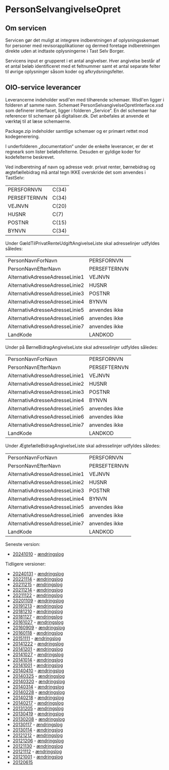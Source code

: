 <h1 class="sectionedit1" id="personselvangivelseopret">PersonSelvangivelseOpret</h1>

<h2 class="sectionedit2" id="om_servicen">Om servicen</h2>
<div class="level2">

<p>
Servicen gør det muligt at integrere indberetningen af oplysningsskemaet for personer med revisorapplikationer og dermed foretage indberetningen direkte uden at indtaste oplysningerne i Tast Selv Borger.
</p>

<p>
Servicens input er grupperet i et antal angivelser. Hver angivelse består af et antal beløb identificeret med et feltnummer samt et antal separate felter til øvrige oplysninger såsom koder og afkrydsningsfelter.
</p>

</div>

<h2 class="sectionedit3" id="oio-service_leverancer">OIO-service leverancer</h2>
<div class="level2">

<p>
Leverancerne indeholder wsdl&#039;en med tilhørende schemaer. Wsdl&#039;en ligger i folderen af samme navn. Schemaet PersonSelvangivelseOpretInterface.xsd som definerer interfacet, ligger i folderen „Service“. En del schemaer har referencer til schemaer på digitaliser.dk. Det anbefales at anvende et værktøj til at læse schemaerne.
</p>

<p>
Package.zip indeholder samtlige schemaer og er primært rettet mod kodegenerering.
</p>

<p>
I underfolderen „documentation“ under de enkelte leverancer, er der et regneark som lister beløbsfelterne. Desuden er gyldige koder for kodefelterne beskrevet.
</p>

<p>
Ved indberetning af navn og adresse vedr. privat renter, børnebidrag og ægtefællebidrag må antal tegn IKKE overskride det som anvendes i TastSelv:
</p>
<div class="table sectionedit4"><table class="inline">
	<tr class="row0">
		<td class="col0"> PERSFORNVN </td><td class="col1"> C(34) </td>
	</tr>
	<tr class="row1">
		<td class="col0"> PERSEFTERNVN </td><td class="col1"> C(34) </td>
	</tr>
	<tr class="row2">
		<td class="col0"> VEJNVN </td><td class="col1"> C(20) </td>
	</tr>
	<tr class="row3">
		<td class="col0"> HUSNR </td><td class="col1"> C(7) </td>
	</tr>
	<tr class="row4">
		<td class="col0"> POSTNR </td><td class="col1"> C(15) </td>
	</tr>
	<tr class="row5">
		<td class="col0"> BYNVN </td><td class="col1"> C(34) </td>
	</tr>
</table></div>

<p>
Under GældTilPrivatRenteUdgiftAngivelseListe skal adresselinjer udfyldes således:
</p>
<div class="table sectionedit5"><table class="inline">
	<tr class="row0">
		<td class="col0"> PersonNavnForNavn </td><td class="col1"> PERSFORNVN </td>
	</tr>
	<tr class="row1">
		<td class="col0"> PersonNavnEfterNavn </td><td class="col1"> PERSEFTERNVN </td>
	</tr>
	<tr class="row2">
		<td class="col0"> AlternativAdresseAdresseLinie1 </td><td class="col1"> VEJNVN </td>
	</tr>
	<tr class="row3">
		<td class="col0"> AlternativAdresseAdresseLinie2 </td><td class="col1"> HUSNR </td>
	</tr>
	<tr class="row4">
		<td class="col0"> AlternativAdresseAdresseLinie3 </td><td class="col1"> POSTNR </td>
	</tr>
	<tr class="row5">
		<td class="col0"> AlternativAdresseAdresseLinie4 </td><td class="col1"> BYNVN </td>
	</tr>
	<tr class="row6">
		<td class="col0"> AlternativAdresseAdresseLinie5 </td><td class="col1"> anvendes ikke </td>
	</tr>
	<tr class="row7">
		<td class="col0"> AlternativAdresseAdresseLinie6 </td><td class="col1"> anvendes ikke </td>
	</tr>
	<tr class="row8">
		<td class="col0"> AlternativAdresseAdresseLinie7 </td><td class="col1"> anvendes ikke </td>
	</tr>
	<tr class="row9">
		<td class="col0"> LandKode </td><td class="col1"> LANDKOD </td>
	</tr>
</table></div>

<p>
Under på BørneBidragAngivelseListe skal adresselinjer udfyldes således:
</p>
<div class="table sectionedit6"><table class="inline">
	<tr class="row0">
		<td class="col0"> PersonNavnForNavn </td><td class="col1"> PERSFORNVN </td>
	</tr>
	<tr class="row1">
		<td class="col0"> PersonNavnEfterNavn </td><td class="col1"> PERSEFTERNVN </td>
	</tr>
	<tr class="row2">
		<td class="col0"> AlternativAdresseAdresseLinie1 </td><td class="col1"> VEJNVN </td>
	</tr>
	<tr class="row3">
		<td class="col0"> AlternativAdresseAdresseLinie2 </td><td class="col1"> HUSNR </td>
	</tr>
	<tr class="row4">
		<td class="col0"> AlternativAdresseAdresseLinie3 </td><td class="col1"> POSTNR </td>
	</tr>
	<tr class="row5">
		<td class="col0"> AlternativAdresseAdresseLinie4 </td><td class="col1"> BYNVN </td>
	</tr>
	<tr class="row6">
		<td class="col0"> AlternativAdresseAdresseLinie5 </td><td class="col1"> anvendes ikke </td>
	</tr>
	<tr class="row7">
		<td class="col0"> AlternativAdresseAdresseLinie6 </td><td class="col1"> anvendes ikke </td>
	</tr>
	<tr class="row8">
		<td class="col0"> AlternativAdresseAdresseLinie7 </td><td class="col1"> anvendes ikke </td>
	</tr>
	<tr class="row9">
		<td class="col0"> LandKode </td><td class="col1"> LANDKOD </td>
	</tr>
</table></div>

<p>
Under ÆgtefælleBidragAngivelseListe skal adresselinjer udfyldes således:
</p>
<div class="table sectionedit7"><table class="inline">
	<tr class="row0">
		<td class="col0"> PersonNavnForNavn </td><td class="col1"> PERSFORNVN </td>
	</tr>
	<tr class="row1">
		<td class="col0"> PersonNavnEfterNavn </td><td class="col1"> PERSEFTERNVN </td>
	</tr>
	<tr class="row2">
		<td class="col0"> AlternativAdresseAdresseLinie1 </td><td class="col1"> VEJNVN </td>
	</tr>
	<tr class="row3">
		<td class="col0"> AlternativAdresseAdresseLinie2 </td><td class="col1"> HUSNR </td>
	</tr>
	<tr class="row4">
		<td class="col0"> AlternativAdresseAdresseLinie3 </td><td class="col1"> POSTNR </td>
	</tr>
	<tr class="row5">
		<td class="col0"> AlternativAdresseAdresseLinie4 </td><td class="col1"> BYNVN </td>
	</tr>
	<tr class="row6">
		<td class="col0"> AlternativAdresseAdresseLinie5 </td><td class="col1"> anvendes ikke </td>
	</tr>
	<tr class="row7">
		<td class="col0"> AlternativAdresseAdresseLinie6 </td><td class="col1"> anvendes ikke </td>
	</tr>
	<tr class="row8">
		<td class="col0"> AlternativAdresseAdresseLinie7 </td><td class="col1"> anvendes ikke </td>
	</tr>
	<tr class="row9">
		<td class="col0"> LandKode </td><td class="col1"> LANDKOD </td>
	</tr>
</table></div>

<p>
Seneste version:<br/>

</p>
<ul>
<li class="level1"><div class="li"> <a href="https://github.com/skat/eksternwiki/tree/main/projects/Selvangivelsen/20241010/oioservice/" class="interwiki iw_this" title="https://github.com/skat/eksternwiki/tree/main/projects/Selvangivelsen/20241010/oioservice/">20241010</a> - <a href="https://github.com/skat/eksternwiki/tree/main/projects/Selvangivelsen/20241010/oioservice/documentation/CHANGELOG_20241010.txt" class="interwiki iw_this" title="https://github.com/skat/eksternwiki/tree/main/projects/Selvangivelsen/20241010/oioservice/documentation/CHANGELOG_20241010.txt">ændringslog</a></div>
</li>
</ul>

<p>
Tidligere versioner:<br/>

</p>
<ul>
<li class="level1"><div class="li"> <a href="https://github.com/skat/eksternwiki/tree/main/projects/Selvangivelsen/20240131/oioservice/" class="interwiki iw_this" title="https://github.com/skat/eksternwiki/tree/main/projects/Selvangivelsen/20240131/oioservice/">20240131</a> - <a href="https://github.com/skat/eksternwiki/tree/main/projects/Selvangivelsen/20240131/oioservice/documentation/CHANGELOG_20240131.txt" class="interwiki iw_this" title="https://github.com/skat/eksternwiki/tree/main/projects/Selvangivelsen/20240131/oioservice/documentation/CHANGELOG_20240131.txt">ændringslog</a></div>
</li>
<li class="level1"><div class="li"> <a href="https://github.com/skat/eksternwiki/tree/main/projects/Selvangivelsen/20221114/oioservice/" class="interwiki iw_this" title="https://github.com/skat/eksternwiki/tree/main/projects/Selvangivelsen/20221114/oioservice/">20221114</a> - <a href="https://github.com/skat/eksternwiki/tree/main/projects/Selvangivelsen/20221114/oioservice/documentation/ChangeLogSAPRO20221114.txt" class="interwiki iw_this" title="https://github.com/skat/eksternwiki/tree/main/projects/Selvangivelsen/20221114/oioservice/documentation/ChangeLogSAPRO20221114.txt">ændringslog</a></div>
</li>
<li class="level1"><div class="li"> <a href="https://github.com/skat/eksternwiki/tree/main/projects/Selvangivelsen/20211215/oioservice/" class="interwiki iw_this" title="https://github.com/skat/eksternwiki/tree/main/projects/Selvangivelsen/20211215/oioservice/">20211215</a> - <a href="https://github.com/skat/eksternwiki/tree/main/projects/Selvangivelsen/20211215/oioservice/documentation/SApro_OIOXML_Changelog_2021.txt" class="interwiki iw_this" title="https://github.com/skat/eksternwiki/tree/main/projects/Selvangivelsen/20211215/oioservice/documentation/SApro_OIOXML_Changelog_2021.txt">ændringslog</a></div>
</li>
<li class="level1"><div class="li"> <a href="https://github.com/skat/eksternwiki/tree/main/projects/Selvangivelsen/20211214/oioservice/" class="interwiki iw_this" title="https://github.com/skat/eksternwiki/tree/main/projects/Selvangivelsen/20211214/oioservice/">20211214</a> - <a href="https://github.com/skat/eksternwiki/tree/main/projects/Selvangivelsen/20211214/oioservice/documentation/SApro_OIOXML_Changelog_2021.txt" class="interwiki iw_this" title="https://github.com/skat/eksternwiki/tree/main/projects/Selvangivelsen/20211214/oioservice/documentation/SApro_OIOXML_Changelog_2021.txt">ændringslog</a></div>
</li>
<li class="level1"><div class="li"> <a href="https://github.com/skat/eksternwiki/tree/main/projects/Selvangivelsen/20211122/oioservice/" class="interwiki iw_this" title="https://github.com/skat/eksternwiki/tree/main/projects/Selvangivelsen/20211122/oioservice/">20211122</a> - <a href="https://github.com/skat/eksternwiki/tree/main/projects/Selvangivelsen/20211122/oioservice/documentation/SApro_OIOXML_Changelog_2021.txt" class="interwiki iw_this" title="https://github.com/skat/eksternwiki/tree/main/projects/Selvangivelsen/20211122/oioservice/documentation/SApro_OIOXML_Changelog_2021.txt">ændringslog</a></div>
</li>
<li class="level1"><div class="li"> <a href="https://github.com/skat/eksternwiki/tree/main/projects/Selvangivelsen/20201109/oioservice/" class="interwiki iw_this" title="https://github.com/skat/eksternwiki/tree/main/projects/Selvangivelsen/20201109/oioservice/">20201109</a> - <a href="https://github.com/skat/eksternwiki/tree/main/projects/Selvangivelsen/20201109/oioservice/documentation/Changelog_oioXML_Full.txt" class="interwiki iw_this" title="https://github.com/skat/eksternwiki/tree/main/projects/Selvangivelsen/20201109/oioservice/documentation/Changelog_oioXML_Full.txt">ændringslog</a></div>
</li>
<li class="level1"><div class="li"> <a href="https://github.com/skat/eksternwiki/tree/main/projects/Selvangivelsen/20191213/oioservice/" class="interwiki iw_this" title="https://github.com/skat/eksternwiki/tree/main/projects/Selvangivelsen/20191213/oioservice/">20191213</a> - <a href="https://github.com/skat/eksternwiki/tree/main/projects/Selvangivelsen/20191213/oioservice/documentation/changelog.txt" class="interwiki iw_this" title="https://github.com/skat/eksternwiki/tree/main/projects/Selvangivelsen/20191213/oioservice/documentation/changelog.txt">ændringslog</a></div>
</li>
<li class="level1"><div class="li"> <a href="https://github.com/skat/eksternwiki/tree/main/projects/Selvangivelsen/20181210/oioservice/" class="interwiki iw_this" title="https://github.com/skat/eksternwiki/tree/main/projects/Selvangivelsen/20181210/oioservice/">20181210</a> - <a href="https://github.com/skat/eksternwiki/tree/main/projects/Selvangivelsen/20181210/oioservice/documentation/changelog.txt" class="interwiki iw_this" title="https://github.com/skat/eksternwiki/tree/main/projects/Selvangivelsen/20181210/oioservice/documentation/changelog.txt">ændringslog</a></div>
</li>
<li class="level1"><div class="li"> <a href="https://github.com/skat/eksternwiki/tree/main/projects/Selvangivelsen/20181127/oioservice/" class="interwiki iw_this" title="https://github.com/skat/eksternwiki/tree/main/projects/Selvangivelsen/20181127/oioservice/">20181127</a> - <a href="https://github.com/skat/eksternwiki/tree/main/projects/Selvangivelsen/20181127/oioservice/documentation/changelog.txt" class="interwiki iw_this" title="https://github.com/skat/eksternwiki/tree/main/projects/Selvangivelsen/20181127/oioservice/documentation/changelog.txt">ændringslog</a></div>
</li>
<li class="level1"><div class="li"> <a href="https://github.com/skat/eksternwiki/tree/main/projects/Selvangivelsen/20161027/oioservice/" class="interwiki iw_this" title="https://github.com/skat/eksternwiki/tree/main/projects/Selvangivelsen/20161027/oioservice/">20161027</a> - <a href="https://github.com/skat/eksternwiki/tree/main/projects/Selvangivelsen/20161027/oioservice/documentation/changelog.txt" class="interwiki iw_this" title="https://github.com/skat/eksternwiki/tree/main/projects/Selvangivelsen/20161027/oioservice/documentation/changelog.txt">ændringslog</a></div>
</li>
<li class="level1"><div class="li"> <a href="https://github.com/skat/eksternwiki/tree/main/projects/Selvangivelsen/20160909/oioservice/" class="interwiki iw_this" title="https://github.com/skat/eksternwiki/tree/main/projects/Selvangivelsen/20160909/oioservice/">20160909</a> - <a href="https://github.com/skat/eksternwiki/tree/main/projects/Selvangivelsen/20160909/oioservice/documentation/changelog.txt" class="interwiki iw_this" title="https://github.com/skat/eksternwiki/tree/main/projects/Selvangivelsen/20160909/oioservice/documentation/changelog.txt">ændringslog</a></div>
</li>
<li class="level1"><div class="li"> <a href="https://github.com/skat/eksternwiki/tree/main/projects/Selvangivelsen/20160118/oioservice/" class="interwiki iw_this" title="https://github.com/skat/eksternwiki/tree/main/projects/Selvangivelsen/20160118/oioservice/">20160118</a> - <a href="https://github.com/skat/eksternwiki/tree/main/projects/Selvangivelsen/20160118/oioservice/documentation/changelog.txt" class="interwiki iw_this" title="https://github.com/skat/eksternwiki/tree/main/projects/Selvangivelsen/20160118/oioservice/documentation/changelog.txt">ændringslog</a></div>
</li>
<li class="level1"><div class="li"> <a href="https://github.com/skat/eksternwiki/tree/main/projects/Selvangivelsen/20151111/oioservice/" class="interwiki iw_this" title="https://github.com/skat/eksternwiki/tree/main/projects/Selvangivelsen/20151111/oioservice/">20151111</a> - <a href="https://github.com/skat/eksternwiki/tree/main/projects/Selvangivelsen/20151111/oioservice/documentation/changelog.txt" class="interwiki iw_this" title="https://github.com/skat/eksternwiki/tree/main/projects/Selvangivelsen/20151111/oioservice/documentation/changelog.txt">ændringslog</a></div>
</li>
<li class="level1"><div class="li"> <a href="https://github.com/skat/eksternwiki/tree/main/projects/Selvangivelsen/20141222/oioservice/" class="interwiki iw_this" title="https://github.com/skat/eksternwiki/tree/main/projects/Selvangivelsen/20141222/oioservice/">20141222</a> - <a href="https://github.com/skat/eksternwiki/tree/main/projects/Selvangivelsen/20141222/oioservice/documentation/changelog.txt" class="interwiki iw_this" title="https://github.com/skat/eksternwiki/tree/main/projects/Selvangivelsen/20141222/oioservice/documentation/changelog.txt">ændringslog</a></div>
</li>
<li class="level1"><div class="li"> <a href="https://github.com/skat/eksternwiki/tree/main/projects/Selvangivelsen/20141201/oioservice/" class="interwiki iw_this" title="https://github.com/skat/eksternwiki/tree/main/projects/Selvangivelsen/20141201/oioservice/">20141201</a> - <a href="https://github.com/skat/eksternwiki/tree/main/projects/Selvangivelsen/20141201/oioservice/documentation/changelog.txt" class="interwiki iw_this" title="https://github.com/skat/eksternwiki/tree/main/projects/Selvangivelsen/20141201/oioservice/documentation/changelog.txt">ændringslog</a></div>
</li>
<li class="level1"><div class="li"> <a href="https://github.com/skat/eksternwiki/tree/main/projects/Selvangivelsen/20141027/oioservice/" class="interwiki iw_this" title="https://github.com/skat/eksternwiki/tree/main/projects/Selvangivelsen/20141027/oioservice/">20141027</a> - <a href="https://github.com/skat/eksternwiki/tree/main/projects/Selvangivelsen/20141027/oioservice/documentation/changelog.txt" class="interwiki iw_this" title="https://github.com/skat/eksternwiki/tree/main/projects/Selvangivelsen/20141027/oioservice/documentation/changelog.txt">ændringslog</a></div>
</li>
<li class="level1"><div class="li"> <a href="https://github.com/skat/eksternwiki/tree/main/projects/Selvangivelsen/20141014/oioservice/" class="interwiki iw_this" title="https://github.com/skat/eksternwiki/tree/main/projects/Selvangivelsen/20141014/oioservice/">20141014</a> - <a href="https://github.com/skat/eksternwiki/tree/main/projects/Selvangivelsen/20141014/oioservice/documentation/changelog.txt" class="interwiki iw_this" title="https://github.com/skat/eksternwiki/tree/main/projects/Selvangivelsen/20141014/oioservice/documentation/changelog.txt">ændringslog</a></div>
</li>
<li class="level1"><div class="li"> <a href="https://github.com/skat/eksternwiki/tree/main/projects/Selvangivelsen/20141001/oioservice/" class="interwiki iw_this" title="https://github.com/skat/eksternwiki/tree/main/projects/Selvangivelsen/20141001/oioservice/">20141001</a> - <a href="https://github.com/skat/eksternwiki/tree/main/projects/Selvangivelsen/20141001/oioservice/documentation/changelog.txt" class="interwiki iw_this" title="https://github.com/skat/eksternwiki/tree/main/projects/Selvangivelsen/20141001/oioservice/documentation/changelog.txt">ændringslog</a></div>
</li>
<li class="level1"><div class="li"> <a href="https://github.com/skat/eksternwiki/tree/main/projects/Selvangivelsen/20140410/oioservice/" class="interwiki iw_this" title="https://github.com/skat/eksternwiki/tree/main/projects/Selvangivelsen/20140410/oioservice/">20140410</a> - <a href="https://github.com/skat/eksternwiki/tree/main/projects/Selvangivelsen/20140410/oioservice/documentation/changelog.txt" class="interwiki iw_this" title="https://github.com/skat/eksternwiki/tree/main/projects/Selvangivelsen/20140410/oioservice/documentation/changelog.txt">ændringslog</a></div>
</li>
<li class="level1"><div class="li"> <a href="https://github.com/skat/eksternwiki/tree/main/projects/Selvangivelsen/20140325/oioservice/" class="interwiki iw_this" title="https://github.com/skat/eksternwiki/tree/main/projects/Selvangivelsen/20140325/oioservice/">20140325</a> - <a href="https://github.com/skat/eksternwiki/tree/main/projects/Selvangivelsen/20140325/oioservice/documentation/changelog.txt" class="interwiki iw_this" title="https://github.com/skat/eksternwiki/tree/main/projects/Selvangivelsen/20140325/oioservice/documentation/changelog.txt">ændringslog</a></div>
</li>
<li class="level1"><div class="li"> <a href="https://github.com/skat/eksternwiki/tree/main/projects/Selvangivelsen/20140320/oioservice/" class="interwiki iw_this" title="https://github.com/skat/eksternwiki/tree/main/projects/Selvangivelsen/20140320/oioservice/">20140320</a> - <a href="https://github.com/skat/eksternwiki/tree/main/projects/Selvangivelsen/20140320/oioservice/documentation/changelog.txt" class="interwiki iw_this" title="https://github.com/skat/eksternwiki/tree/main/projects/Selvangivelsen/20140320/oioservice/documentation/changelog.txt">ændringslog</a></div>
</li>
<li class="level1"><div class="li"> <a href="https://github.com/skat/eksternwiki/tree/main/projects/Selvangivelsen/20140314/oioservice/" class="interwiki iw_this" title="https://github.com/skat/eksternwiki/tree/main/projects/Selvangivelsen/20140314/oioservice/">20140314</a> - <a href="https://github.com/skat/eksternwiki/tree/main/projects/Selvangivelsen/20140314/oioservice/documentation/changelog.txt" class="interwiki iw_this" title="https://github.com/skat/eksternwiki/tree/main/projects/Selvangivelsen/20140314/oioservice/documentation/changelog.txt">ændringslog</a></div>
</li>
<li class="level1"><div class="li"> <a href="https://github.com/skat/eksternwiki/tree/main/projects/Selvangivelsen/20140228/oioservice/" class="interwiki iw_this" title="https://github.com/skat/eksternwiki/tree/main/projects/Selvangivelsen/20140228/oioservice/">20140228</a> - <a href="https://github.com/skat/eksternwiki/tree/main/projects/Selvangivelsen/20140228/oioservice/documentation/changelog.txt" class="interwiki iw_this" title="https://github.com/skat/eksternwiki/tree/main/projects/Selvangivelsen/20140228/oioservice/documentation/changelog.txt">ændringslog</a></div>
</li>
<li class="level1"><div class="li"> <a href="https://github.com/skat/eksternwiki/tree/main/projects/Selvangivelsen/20140218/oioservice/" class="interwiki iw_this" title="https://github.com/skat/eksternwiki/tree/main/projects/Selvangivelsen/20140218/oioservice/">20140218</a> - <a href="https://github.com/skat/eksternwiki/tree/main/projects/Selvangivelsen/20140218/oioservice/documentation/changelog.txt" class="interwiki iw_this" title="https://github.com/skat/eksternwiki/tree/main/projects/Selvangivelsen/20140218/oioservice/documentation/changelog.txt">ændringslog</a></div>
</li>
<li class="level1"><div class="li"> <a href="https://github.com/skat/eksternwiki/tree/main/projects/Selvangivelsen/20140217/oioservice/" class="interwiki iw_this" title="https://github.com/skat/eksternwiki/tree/main/projects/Selvangivelsen/20140217/oioservice/">20140217</a> - <a href="https://github.com/skat/eksternwiki/tree/main/projects/Selvangivelsen/20140217/oioservice/documentation/changelog.txt" class="interwiki iw_this" title="https://github.com/skat/eksternwiki/tree/main/projects/Selvangivelsen/20140217/oioservice/documentation/changelog.txt">ændringslog</a></div>
</li>
<li class="level1"><div class="li"> <a href="https://github.com/skat/eksternwiki/tree/main/projects/Selvangivelsen/20131205/oioservice/" class="interwiki iw_this" title="https://github.com/skat/eksternwiki/tree/main/projects/Selvangivelsen/20131205/oioservice/">20131205</a> - <a href="https://github.com/skat/eksternwiki/tree/main/projects/Selvangivelsen/20131205/oioservice/documentation/changelog.txt" class="interwiki iw_this" title="https://github.com/skat/eksternwiki/tree/main/projects/Selvangivelsen/20131205/oioservice/documentation/changelog.txt">ændringslog</a></div>
</li>
<li class="level1"><div class="li"> <a href="https://github.com/skat/eksternwiki/tree/main/projects/Selvangivelsen/20130419/oioservice/" class="interwiki iw_this" title="https://github.com/skat/eksternwiki/tree/main/projects/Selvangivelsen/20130419/oioservice/">20130419</a> - <a href="https://github.com/skat/eksternwiki/tree/main/projects/Selvangivelsen/20130419/oioservice/documentation/changelog.txt" class="interwiki iw_this" title="https://github.com/skat/eksternwiki/tree/main/projects/Selvangivelsen/20130419/oioservice/documentation/changelog.txt">ændringslog</a></div>
</li>
<li class="level1"><div class="li"> <a href="https://github.com/skat/eksternwiki/tree/main/projects/Selvangivelsen/20130208/oioservice/" class="interwiki iw_this" title="https://github.com/skat/eksternwiki/tree/main/projects/Selvangivelsen/20130208/oioservice/">20130208</a> - <a href="https://github.com/skat/eksternwiki/tree/main/projects/Selvangivelsen/20130208/oioservice/documentation/changelog.txt" class="interwiki iw_this" title="https://github.com/skat/eksternwiki/tree/main/projects/Selvangivelsen/20130208/oioservice/documentation/changelog.txt">ændringslog</a></div>
</li>
<li class="level1"><div class="li"> <a href="https://github.com/skat/eksternwiki/tree/main/projects/Selvangivelsen/20130117/oioservice/" class="interwiki iw_this" title="https://github.com/skat/eksternwiki/tree/main/projects/Selvangivelsen/20130117/oioservice/">20130117</a> - <a href="https://github.com/skat/eksternwiki/tree/main/projects/Selvangivelsen/20130117/oioservice/documentation/changelog.txt" class="interwiki iw_this" title="https://github.com/skat/eksternwiki/tree/main/projects/Selvangivelsen/20130117/oioservice/documentation/changelog.txt">ændringslog</a></div>
</li>
<li class="level1"><div class="li"> <a href="https://github.com/skat/eksternwiki/tree/main/projects/Selvangivelsen/20130114/oioservice/" class="interwiki iw_this" title="https://github.com/skat/eksternwiki/tree/main/projects/Selvangivelsen/20130114/oioservice/">20130114</a> - <a href="https://github.com/skat/eksternwiki/tree/main/projects/Selvangivelsen/20130114/oioservice/documentation/changelog.txt" class="interwiki iw_this" title="https://github.com/skat/eksternwiki/tree/main/projects/Selvangivelsen/20130114/oioservice/documentation/changelog.txt">ændringslog</a></div>
</li>
<li class="level1"><div class="li"> <a href="https://github.com/skat/eksternwiki/tree/main/projects/Selvangivelsen/20121212/oioservice/" class="interwiki iw_this" title="https://github.com/skat/eksternwiki/tree/main/projects/Selvangivelsen/20121212/oioservice/">20121212</a> - <a href="https://github.com/skat/eksternwiki/tree/main/projects/Selvangivelsen/20121212/oioservice/documentation/changelog.txt" class="interwiki iw_this" title="https://github.com/skat/eksternwiki/tree/main/projects/Selvangivelsen/20121212/oioservice/documentation/changelog.txt">ændringslog</a></div>
</li>
<li class="level1"><div class="li"> <a href="https://github.com/skat/eksternwiki/tree/main/projects/Selvangivelsen/20121206/oioservice/" class="interwiki iw_this" title="https://github.com/skat/eksternwiki/tree/main/projects/Selvangivelsen/20121206/oioservice/">20121206</a> - <a href="https://github.com/skat/eksternwiki/tree/main/projects/Selvangivelsen/20121206/oioservice/documentation/changelog.txt" class="interwiki iw_this" title="https://github.com/skat/eksternwiki/tree/main/projects/Selvangivelsen/20121206/oioservice/documentation/changelog.txt">ændringslog</a></div>
</li>
<li class="level1"><div class="li"> <a href="https://github.com/skat/eksternwiki/tree/main/projects/Selvangivelsen/20121130/oioservice/" class="interwiki iw_this" title="https://github.com/skat/eksternwiki/tree/main/projects/Selvangivelsen/20121130/oioservice/">20121130</a> - <a href="https://github.com/skat/eksternwiki/tree/main/projects/Selvangivelsen/20121130/oioservice/documentation/changelog.txt" class="interwiki iw_this" title="https://github.com/skat/eksternwiki/tree/main/projects/Selvangivelsen/20121130/oioservice/documentation/changelog.txt">ændringslog</a></div>
</li>
<li class="level1"><div class="li"> <a href="https://github.com/skat/eksternwiki/tree/main/projects/Selvangivelsen/20121112/oioservice/" class="interwiki iw_this" title="https://github.com/skat/eksternwiki/tree/main/projects/Selvangivelsen/20121112/oioservice/">20121112</a> - <a href="https://github.com/skat/eksternwiki/tree/main/projects/Selvangivelsen/20121112/oioservice/documentation/changelog.txt" class="interwiki iw_this" title="https://github.com/skat/eksternwiki/tree/main/projects/Selvangivelsen/20121112/oioservice/documentation/changelog.txt">ændringslog</a></div>
</li>
<li class="level1"><div class="li"> <a href="https://github.com/skat/eksternwiki/tree/main/projects/Selvangivelsen/20121001/oioservice/" class="interwiki iw_this" title="https://github.com/skat/eksternwiki/tree/main/projects/Selvangivelsen/20121001/oioservice/">20121001</a> - <a href="https://github.com/skat/eksternwiki/tree/main/projects/Selvangivelsen/20121001/oioservice/documentation/changelog.txt" class="interwiki iw_this" title="https://github.com/skat/eksternwiki/tree/main/projects/Selvangivelsen/20121001/oioservice/documentation/changelog.txt">ændringslog</a></div>
</li>
<li class="level1"><div class="li"> <a href="https://github.com/skat/eksternwiki/tree/main/projects/Selvangivelsen/20120615/oioservice/" class="interwiki iw_this" title="https://github.com/skat/eksternwiki/tree/main/projects/Selvangivelsen/20120615/oioservice/">20120615</a></div>
</li>
</ul>

</div>
